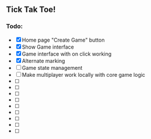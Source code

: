 ## Tick Tak Toe!

### Todo:

- [x] Home page "Create Game" button
- [x] Show Game interface
- [x] Game interface with on click working
- [x] Alternate marking
- [ ] Game state management
- [ ] Make multiplayer work locally with core game logic
- [ ]
- [ ]
- [ ]
- [ ]
- [ ]
- [ ]
- [ ]
- [ ]
- [ ]


